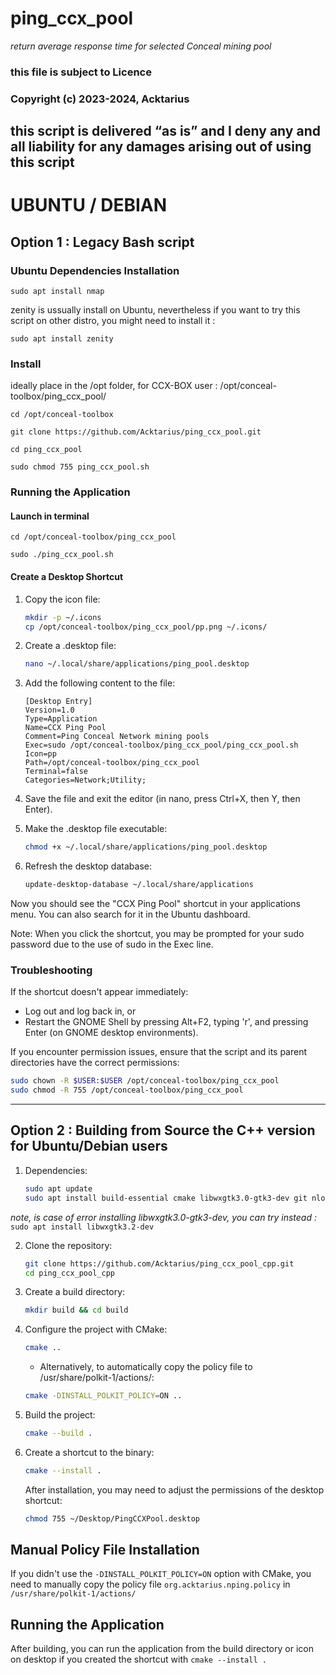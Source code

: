 # ping_ccx_pool
*return average response time for selected Conceal mining pool*
### this file is subject to Licence
### Copyright (c) 2023-2024, Acktarius


## this script is delivered “as is” and I deny any and all liability for any damages arising out of using this script

# UBUNTU / DEBIAN
## Option 1 : Legacy Bash script

### Ubuntu Dependencies Installation

`sudo apt install nmap`

zenity is ussually install on Ubuntu, nevertheless if you want to try this script on other distro, you might need to install it :

`sudo apt install zenity`


### Install
ideally place in the /opt folder, for CCX-BOX user : /opt/conceal-toolbox/ping_ccx_pool/

`cd /opt/conceal-toolbox`

`git clone https://github.com/Acktarius/ping_ccx_pool.git`

`cd ping_ccx_pool`

`sudo chmod 755 ping_ccx_pool.sh`

### Running the Application

#### Launch in terminal 
`cd /opt/conceal-toolbox/ping_ccx_pool`

`sudo ./ping_ccx_pool.sh`

#### Create a Desktop Shortcut

1. Copy the icon file:
   ```bash
   mkdir -p ~/.icons
   cp /opt/conceal-toolbox/ping_ccx_pool/pp.png ~/.icons/
   ```

2. Create a .desktop file:
   ```bash
   nano ~/.local/share/applications/ping_pool.desktop
   ```

3. Add the following content to the file:
   ```
   [Desktop Entry]
   Version=1.0
   Type=Application
   Name=CCX Ping Pool
   Comment=Ping Conceal Network mining pools
   Exec=sudo /opt/conceal-toolbox/ping_ccx_pool/ping_ccx_pool.sh
   Icon=pp
   Path=/opt/conceal-toolbox/ping_ccx_pool
   Terminal=false
   Categories=Network;Utility;
   ```

4. Save the file and exit the editor (in nano, press Ctrl+X, then Y, then Enter).

5. Make the .desktop file executable:
   ```bash
   chmod +x ~/.local/share/applications/ping_pool.desktop
   ```

6. Refresh the desktop database:
   ```bash
   update-desktop-database ~/.local/share/applications
   ```

Now you should see the "CCX Ping Pool" shortcut in your applications menu. You can also search for it in the Ubuntu dashboard.

Note: When you click the shortcut, you may be prompted for your sudo password due to the use of sudo in the Exec line.

### Troubleshooting

If the shortcut doesn't appear immediately:
- Log out and log back in, or
- Restart the GNOME Shell by pressing Alt+F2, typing 'r', and pressing Enter (on GNOME desktop environments).

If you encounter permission issues, ensure that the script and its parent directories have the correct permissions:

```bash
sudo chown -R $USER:$USER /opt/conceal-toolbox/ping_ccx_pool
sudo chmod -R 755 /opt/conceal-toolbox/ping_ccx_pool
```

---


## Option 2 : Building from Source the C++ version for Ubuntu/Debian users  

1. Dependencies:
   ```bash
   sudo apt update
   sudo apt install build-essential cmake libwxgtk3.0-gtk3-dev git nlohmann-json3-dev nmap
   ```
*note, is case of error installing libwxgtk3.0-gtk3-dev, you can try instead :* `sudo apt install libwxgtk3.2-dev`


2. Clone the repository:
   ```bash
   git clone https://github.com/Acktarius/ping_ccx_pool_cpp.git
   cd ping_ccx_pool_cpp
   ```

3. Create a build directory:
   ```bash
   mkdir build && cd build
   ```

4. Configure the project with CMake:
   ```bash
   cmake ..
   ```
   
   *   Alternatively, to automatically copy the policy file to /usr/share/polkit-1/actions/:
      ```bash
      cmake -DINSTALL_POLKIT_POLICY=ON ..
      ```

5. Build the project:
   ```bash
   cmake --build .
   ```

5. Create a shortcut to the binary:
   ```bash
   cmake --install .
   ```


   After installation, you may need to adjust the permissions of the desktop shortcut:
   ```bash
   chmod 755 ~/Desktop/PingCCXPool.desktop
   ```

## Manual Policy File Installation

If you didn't use the `-DINSTALL_POLKIT_POLICY=ON` option with CMake, you need to manually copy the policy file `org.acktarius.nping.policy` in `/usr/share/polkit-1/actions/`


## Running the Application

After building, you can run the application from the build directory or icon on desktop if you created the shortcut with `cmake --install .`
